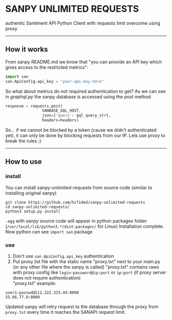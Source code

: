 # SANPY UNLIMITED REQUESTS
authentic Santiment API Python Client with requests limit overcome using proxy
_____________________________________

## How it works
From sanpy README.md we know that "you can provide an API key which gives access to the restricted metrics":
```python
import san
san.ApiConfig.api_key = "your-api-key-here"
```

So what about metrics do not required authentication to get?
As we can see in *graphql.py* the sanpy database is accessed using the post method
```python
response = requests.post(
                SANBASE_GQL_HOST,
                json={'query': gql_query_str},
                headers=headers)
```
So... if we cannot be blocked by a token (cause we didn't authenticated yet), it can only be done by blocking requests from our IP.
Lets use proxy to break the rules :)
_____________________________________

## How to use

### install
You can install sanpy-unlimited-requests from source code (similar to installing original sanpy)
````
git clone https://github.com/hifided/sanpy-unlimited-requests
cd sanpy-unlimited-requests/
python3 setup.py install
````
``.egg`` with sanpy source code will appear in python packages folder (``/usr/local/lib/python3.*/dist-packages/`` for Linux)
Installation complete. Now python can see ``import san`` package

### use
1) Don't use ``san.ApiConfig.api_key`` authentication
2) Put proxy list file with the static name "proxy.txt" next to your main.py (or any other file where the sanpy is called)
"proxy.txt" contains raws with proxy config like ``login:password@ip:port`` or ``ip:port`` (if proxy server does not require authentication)  
"proxy.txt" example:
````
user1:passwd@111.222.333.44:8000
55.66.77.8:8080
````
Updated sanpy will retry request to the database through the proxy from ``proxy.txt`` every time it reaches the SANAPI request limit.




